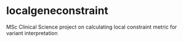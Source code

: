 # localgeneconstraint
MSc Clinical Science project on calculating local constraint metric for variant interpretation
